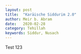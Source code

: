 ```yaml
---
layout: post
title:  "Karäische Siddurim 2.0"
author: Meir b. Abram
date:   2020-02-28
category: Tehillah
keywords: Siddur, Nusach
---
```


Test 123
